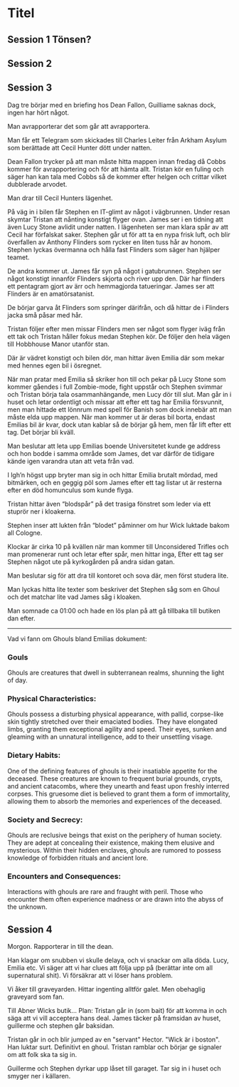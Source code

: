 # Titel

## Session 1 Tönsen?

## Session 2

## Session 3

Dag tre börjar med en briefing hos Dean Fallon, Guilliame saknas dock, ingen har hört något.

Man avrapporterar det som går att avrapportera.

Man får ett Telegram som skickades till Charles Leiter från Arkham Asylum som berättade att Cecil Hunter dött under natten.

Dean Fallon trycker på att man måste hitta mappen innan fredag då Cobbs kommer för avrapportering och för att hämta allt.
Tristan kör en fuling och säger han kan tala med Cobbs så de kommer efter helgen och crittar vilket dubblerade arvodet.

Man drar till Cecil Hunters lägenhet.

På väg in i bilen får Stephen en IT-glimt av något i vägbrunnen.
Under resan skymtar Tristan att nånting konstigt flyger ovan.
James ser i en tidning att även Lucy Stone avlidit under natten.
I lägenheten ser man klara spår av att Cecil har förfalskat saker.
Stephen går ut för att ta en nypa frisk luft, och blir överfallen av Anthony Flinders som rycker en liten tuss hår av honom.
Stephen lyckas övermanna och hålla fast Flinders som säger han hjälper teamet.

De andra kommer ut. James får syn på något i gatubrunnen.
Stephen ser något konstigt innanför Flinders skjorta och river upp den. Där har flinders ett pentagram gjort av ärr och hemmagjorda tatueringar. James ser att Flinders är en amatörsatanist.

De börjar garva åt Flinders som springer därifrån, och då hittar de i Flinders jacka små påsar med hår.

Tristan följer efter men missar Flinders men ser något som flyger iväg från ett tak och Tristan håller fokus medan Stephen kör. De följer den hela vägen till Hobbhouse Manor utanför stan.

Där är vädret konstigt och bilen dör, man hittar även Emilia där som mekar med hennes egen bil i ösregnet.

När man pratar med Emilia så skriker hon till och pekar på Lucy Stone som kommer gåendes i full Zombie-mode, fight uppstår och Stephen svimmar och Tristan börja tala osammanhängande, men Lucy dör till slut.
Man går in i huset och letar ordentligt och missar att efter ett tag har Emilia försvunnit, men man hittade ett lönnrum med spell för Banish som dock innebär att man måste elda upp mappen.
När man kommer ut är deras bil borta, endast Emilias bil är kvar, dock utan kablar så de börjar gå hem, men får lift efter ett tag. Det börjar bli kväll.

Man beslutar att leta upp Emilias boende
Universitetet kunde ge address och hon bodde i samma område som James, det var därför de tidigare kände igen varandra utan att veta från vad.

I lgh’n högst upp bryter man sig in och hittar Emilia brutalt mördad, med bitmärken, och en geggig pöl som James efter ett tag listar ut är resterna efter en död homunculus som kunde flyga.

Tristan hittar även “blodspår” på det trasiga fönstret som leder via ett stuprör ner i kloakerna.

Stephen inser att lukten från “blodet” påminner om hur Wick luktade bakom all Cologne.

Klockar är cirka 10 på kvällen när man kommer till Unconsidered Trifles och man promenerar runt och letar efter spår, men hittar inga,
Efter ett tag ser Stephen något ute på kyrkogården på andra sidan gatan.

Man beslutar sig för att dra till kontoret och sova där, men först studera lite.

Man lyckas hitta lite texter som beskriver det Stephen såg som en Ghoul och det matchar lite vad James såg i kloaken.

Man somnade ca 01:00 och hade en lös plan på att gå tillbaka till butiken dan efter.

---

Vad vi fann om Ghouls bland Emilias dokument:

### Gouls
Ghouls are creatures that dwell in subterranean realms, shunning the light of day.

### Physical Characteristics:
Ghouls possess a disturbing physical appearance, with pallid, corpse-like skin tightly stretched over their emaciated bodies. They have elongated limbs, granting them exceptional agility and speed. Their eyes, sunken and gleaming with an unnatural intelligence, add to their unsettling visage.

### Dietary Habits:
One of the defining features of ghouls is their insatiable appetite for the deceased. These creatures are known to frequent burial grounds, crypts, and ancient catacombs, where they unearth and feast upon freshly interred corpses. This gruesome diet is believed to grant them a form of immortality, allowing them to absorb the memories and experiences of the deceased.

### Society and Secrecy:
Ghouls are reclusive beings that exist on the periphery of human society. They are adept at concealing their existence, making them elusive and mysterious. Within their hidden enclaves, ghouls are rumored to possess knowledge of forbidden rituals and ancient lore.

### Encounters and Consequences:
Interactions with ghouls are rare and fraught with peril. Those who encounter them often experience madness or are drawn into the abyss of the unknown.


## Session 4
Morgon. Rapporterar in till the dean.

Han klagar om snubben vi skulle delaya, och vi snackar om alla döda. Lucy, Emilia etc. Vi säger att vi har clues att följa upp på (berättar inte om all supernatural shit). Vi försäkrar att vi löser hans problem.

Vi åker till graveyarden. Hittar ingenting alltför galet. Men obehaglig graveyard som fan.

Till Abner Wicks butik... Plan: Tristan går in (som bait) för att komma in och säga att vi vill acceptera hans deal. James täcker på framsidan av huset, guillerme och stephen går baksidan.

Tristan går in och blir jumped av en "servant" Hector.
"Wick är i boston". Han luktar surt. Definitivt en ghoul. Tristan ramblar och börjar ge signaler om att folk ska ta sig in.

Guillerme och Stephen dyrkar upp låset till garaget. Tar sig in i huset och smyger ner i källaren.
